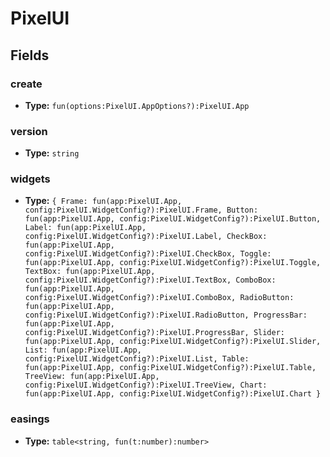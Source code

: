 # PixelUI

## Fields

### create

- **Type:** `fun(options:PixelUI.AppOptions?):PixelUI.App`

### version

- **Type:** `string`

### widgets

- **Type:** `{ Frame: fun(app:PixelUI.App, config:PixelUI.WidgetConfig?):PixelUI.Frame, Button: fun(app:PixelUI.App, config:PixelUI.WidgetConfig?):PixelUI.Button, Label: fun(app:PixelUI.App, config:PixelUI.WidgetConfig?):PixelUI.Label, CheckBox: fun(app:PixelUI.App, config:PixelUI.WidgetConfig?):PixelUI.CheckBox, Toggle: fun(app:PixelUI.App, config:PixelUI.WidgetConfig?):PixelUI.Toggle, TextBox: fun(app:PixelUI.App, config:PixelUI.WidgetConfig?):PixelUI.TextBox, ComboBox: fun(app:PixelUI.App, config:PixelUI.WidgetConfig?):PixelUI.ComboBox, RadioButton: fun(app:PixelUI.App, config:PixelUI.WidgetConfig?):PixelUI.RadioButton, ProgressBar: fun(app:PixelUI.App, config:PixelUI.WidgetConfig?):PixelUI.ProgressBar, Slider: fun(app:PixelUI.App, config:PixelUI.WidgetConfig?):PixelUI.Slider, List: fun(app:PixelUI.App, config:PixelUI.WidgetConfig?):PixelUI.List, Table: fun(app:PixelUI.App, config:PixelUI.WidgetConfig?):PixelUI.Table, TreeView: fun(app:PixelUI.App, config:PixelUI.WidgetConfig?):PixelUI.TreeView, Chart: fun(app:PixelUI.App, config:PixelUI.WidgetConfig?):PixelUI.Chart }`

### easings

- **Type:** `table<string, fun(t:number):number>`

